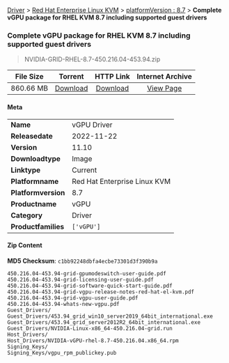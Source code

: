
[Driver](/README.md)  >  [Red Hat Enterprise Linux KVM](/index/Driver/Red_Hat_Enterprise_Linux_KVM.md)  >  [platformVersion : 8.7](/index/Driver/Red_Hat_Enterprise_Linux_KVM/8.7.md)  >  **Complete vGPU package for RHEL KVM 8.7 including supported guest drivers**


###    Complete vGPU package for RHEL KVM 8.7 including supported guest drivers

> NVIDIA-GRID-RHEL-8.7-450.216.04-453.94.zip   


| **File Size** | **Torrent**  | **HTTP Link** | **Internet Archive** |
|:-------------:|:------------:|:-------------:|:--------------------:|
| 860.66 MB |  [Download](https://archive.org/download/nvgpu_NVIDIA-GRID-RHEL-8.7-450.216.04-453.94.zip_kaox1mut/nvgpu_NVIDIA-GRID-RHEL-8.7-450.216.04-453.94.zip_kaox1mut_archive.torrent)       | [Download](https://archive.org/compress/nvgpu_NVIDIA-GRID-RHEL-8.7-450.216.04-453.94.zip_kaox1mut) | [View Page](https://archive.org/details/nvgpu_NVIDIA-GRID-RHEL-8.7-450.216.04-453.94.zip_kaox1mut)       |

#### Meta

<table>
<tr><td><strong>Name</strong></td><td>vGPU Driver</td></tr>
<tr><td><strong>Releasedate</strong></td><td>2022-11-22</td></tr>
<tr><td><strong>Version</strong></td><td>11.10</td></tr>
<tr><td><strong>Downloadtype</strong></td><td>Image</td></tr>
<tr><td><strong>Linktype</strong></td><td>Current</td></tr>
<tr><td><strong>Platformname</strong></td><td>Red Hat Enterprise Linux KVM</td></tr>
<tr><td><strong>Platformversion</strong></td><td>8.7</td></tr>
<tr><td><strong>Productname</strong></td><td>vGPU</td></tr>
<tr><td><strong>Category</strong></td><td>Driver</td></tr>
<tr><td><strong>Productfamilies</strong></td><td><code>['vGPU']</code></td></tr>
</table>

#### Zip Content

**MD5 Checksum**: `c1bb92248dbfa4ecbe73301d3f390b9a`

```text
450.216.04-453.94-grid-gpumodeswitch-user-guide.pdf
450.216.04-453.94-grid-licensing-user-guide.pdf
450.216.04-453.94-grid-software-quick-start-guide.pdf
450.216.04-453.94-grid-vgpu-release-notes-red-hat-el-kvm.pdf
450.216.04-453.94-grid-vgpu-user-guide.pdf
450.216.04-453.94-whats-new-vgpu.pdf
Guest_Drivers/
Guest_Drivers/453.94_grid_win10_server2019_64bit_international.exe
Guest_Drivers/453.94_grid_server2012R2_64bit_international.exe
Guest_Drivers/NVIDIA-Linux-x86_64-450.216.04-grid.run
Host_Drivers/
Host_Drivers/NVIDIA-vGPU-rhel-8.7-450.216.04.x86_64.rpm
Signing_Keys/
Signing_Keys/vgpu_rpm_publickey.pub
```